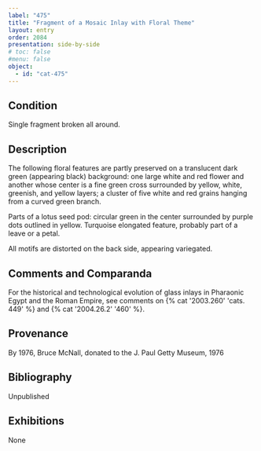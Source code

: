 ```yaml
---
label: "475"
title: "Fragment of a Mosaic Inlay with Floral Theme"
layout: entry
order: 2084
presentation: side-by-side
# toc: false
#menu: false 
object:
  - id: "cat-475"
---
```


## Condition

Single fragment broken all around.

## Description

The following floral features are partly preserved on a translucent dark green (appearing black) background: one large white and red flower and another whose center is a fine green cross surrounded by yellow, white, greenish, and yellow layers; a cluster of five white and red grains hanging from a curved green branch.

Parts of a lotus seed pod: circular green in the center surrounded by purple dots outlined in yellow. Turquoise elongated feature, probably part of a leave or a petal.

All motifs are distorted on the back side, appearing variegated.

## Comments and Comparanda

For the historical and technological evolution of glass inlays in Pharaonic Egypt and the Roman Empire, see comments on {% cat '2003.260' 'cats. 449' %} and {% cat '2004.26.2' '460' %}.

## Provenance

By 1976, Bruce McNall, donated to the J. Paul Getty Museum, 1976

## Bibliography

Unpublished

## Exhibitions

None